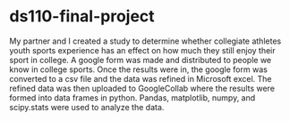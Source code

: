# ds110-final-project
My partner and I created a study to determine whether collegiate athletes youth sports experience has an effect on how much they still enjoy their sport in college. A google form was made and distributed to people we know in college sports. Once the results were in, the google form was converted to a csv file and the data was refined in Microsoft excel. The refined data was then uploaded to GoogleCollab where the results were formed into data frames in python. Pandas, matplotlib, numpy, and  scipy.stats were used to analyze the data.
